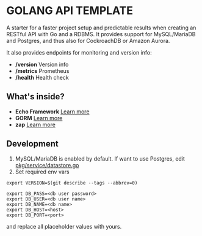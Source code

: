 # GOLANG API TEMPLATE
A starter for a faster project setup and predictable results when creating an RESTful API with Go and a RDBMS. It provides support for MySQL/MariaDB and Postgres, and thus also for CockroachDB or Amazon Aurora.  

It also provides endpoints for monitoring and version info:
- **/version** Version info  
- **/metrics** Prometheus  
- **/health** Health check

## What's inside?
- **Echo Framework** [Learn more](https://echo.labstack.com/)
- **GORM** [Learn more](https://gorm.io/index.html)
- **zap** [Learn more](https://github.com/uber-go/zap)  

## Development
1. MySQL/MariaDB is enabled by default. If want to use Postgres, edit [pkg/service/datastore.go](pkg/service/datastore.go)
2. Set required env vars
```
export VERSION=$(git describe --tags --abbrev=0)

export DB_PASS=<db user password>
export DB_USER=<db user name>
export DB_NAME=<db name>
export DB_HOST=<host>
export DB_PORT=<port>
```
and replace all placeholder values with yours.  
